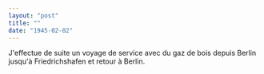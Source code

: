 ```yaml
---
layout: "post"
title: ""
date: "1945-02-02"
---
```


J'effectue de suite un voyage de service avec du gaz de bois depuis Berlin jusqu'à Friedrichshafen et retour à Berlin.


<div class="histoire"></div>

<div class="commentaire"></div>